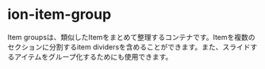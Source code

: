 # ion-item-group

Item groupsは、類似したItemをまとめて整理するコンテナです。Itemを複数のセクションに分割するitem dividersを含めることができます。また、スライドするアイテムをグループ化するためにも使用できます。



